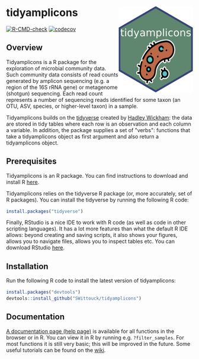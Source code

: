 tidyamplicons <img src="man/figures/hex-tidyamplicons.png" align="right" width="200">
======================
[![R-CMD-check](https://github.com/SWittouck/tidyamplicons/actions/workflows/R-CMD-check.yaml/badge.svg)](https://github.com/SWittouck/tidyamplicons/actions/workflows/R-CMD-check.yaml)
[![codecov](https://codecov.io/github/SWittouck/tidyamplicons/branch/feature/unit-testing/graph/badge.svg?token=WK0QN34DJB)](https://codecov.io/github/SWittouck/tidyamplicons)

## Overview

Tidyamplicons is a R package for the exploration of microbial community data. Such community data consists of read counts generated by amplicon sequencing (e.g. a region of the 16S rRNA gene) or metagenome (shotgun) sequencing. Each read count represents a number of sequencing reads identified for some taxon (an OTU, ASV, species, or higher-level taxon) in a sample. 

Tidyamplicons builds on the [tidyverse](https://www.tidyverse.org/) created by [Hadley Wickham](http://hadley.nz/): the data are stored in tidy tables where each row is an observation and each column a variable. In addition, the package supplies a set of "verbs": functions that take a tidyamplicons object as first argument and also return a tidyamplicons object.

## Prerequisites 

Tidyamplicons is an R package. You can find instructions to download and install R [here](https://cran.r-project.org/).

Tidyamplicons relies on the tidyverse R package (or, more accurately, set of R packages). You can install the tidyverse by running the following R code: 

```R
install.packages("tidyverse")
```

Finally, RStudio is a nice IDE to work with R code (as well as code in other scripting languages). It has a lot more features than what the default R IDE allows: beyond creating and saving scripts, it also shows your figures, allows you to navigate files, allows you to inspect tables etc. You can download RStudio [here](https://posit.co/downloads/). 

## Installation

Run the following R code to install the latest version of tidyamplicons: 

```R
install.packages("devtools")
devtools::install_github("SWittouck/tidyamplicons")
```

## Documentation

[A documentation page (help page)](https://lebeerlab.github.io/tidytacos/reference/index.html) is available for all functions in the browser or in R. You can view it in R by running e.g. `?filter_samples`. For most functions it is still very basic; this will be improved in the future. Some useful tutorials can be found on the [wiki](https://github.com/LebeerLab/tidytacos/wiki). 
